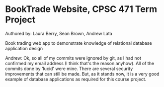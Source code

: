 BookTrade Website, CPSC 471 Term Project
=========
Authored by: Laura Berry, Sean Brown, Andrew Lata

Book trading web app to demonstrate knowledge of relational database application design

Andrew: Ok, so all of my commits were ignored by git, as I had not confirmed my email address (I think that's the reason anyhow). All of the commits done by 'lucid' were mine.
There are several security improvements that can still be made. But, as it stands now, it is a very good example of database applications as required for this course project.